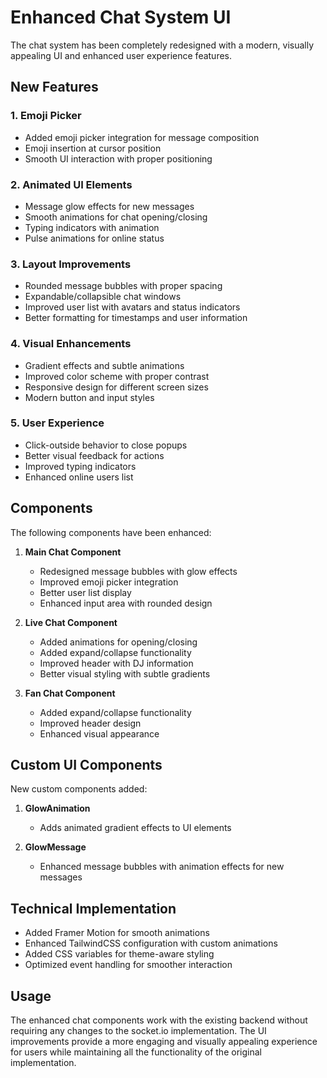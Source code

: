 # Enhanced Chat System UI

The chat system has been completely redesigned with a modern, visually appealing UI and enhanced user experience features.

## New Features

### 1. Emoji Picker
- Added emoji picker integration for message composition
- Emoji insertion at cursor position
- Smooth UI interaction with proper positioning

### 2. Animated UI Elements
- Message glow effects for new messages
- Smooth animations for chat opening/closing
- Typing indicators with animation
- Pulse animations for online status

### 3. Layout Improvements
- Rounded message bubbles with proper spacing
- Expandable/collapsible chat windows
- Improved user list with avatars and status indicators
- Better formatting for timestamps and user information

### 4. Visual Enhancements
- Gradient effects and subtle animations
- Improved color scheme with proper contrast
- Responsive design for different screen sizes
- Modern button and input styles

### 5. User Experience
- Click-outside behavior to close popups
- Better visual feedback for actions
- Improved typing indicators
- Enhanced online users list

## Components

The following components have been enhanced:

1. **Main Chat Component**
   - Redesigned message bubbles with glow effects
   - Improved emoji picker integration
   - Better user list display
   - Enhanced input area with rounded design

2. **Live Chat Component**
   - Added animations for opening/closing
   - Added expand/collapse functionality
   - Improved header with DJ information
   - Better visual styling with subtle gradients

3. **Fan Chat Component**
   - Added expand/collapse functionality
   - Improved header design
   - Enhanced visual appearance

## Custom UI Components

New custom components added:

1. **GlowAnimation**
   - Adds animated gradient effects to UI elements
   
2. **GlowMessage**
   - Enhanced message bubbles with animation effects for new messages

## Technical Implementation

- Added Framer Motion for smooth animations
- Enhanced TailwindCSS configuration with custom animations
- Added CSS variables for theme-aware styling
- Optimized event handling for smoother interaction

## Usage

The enhanced chat components work with the existing backend without requiring any changes to the socket.io implementation. The UI improvements provide a more engaging and visually appealing experience for users while maintaining all the functionality of the original implementation.
